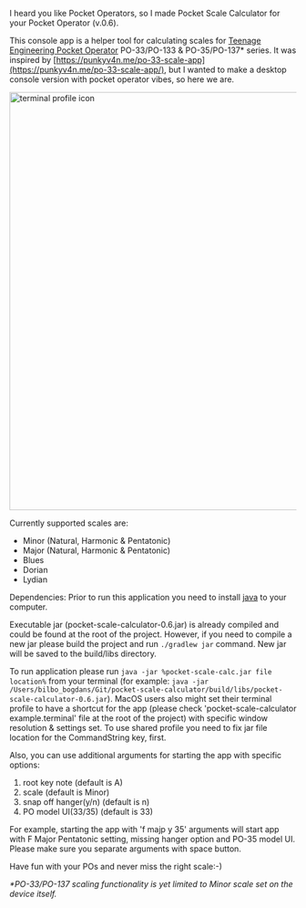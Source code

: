 I heard you like Pocket Operators, so I made Pocket Scale Calculator for your Pocket Operator (v.0.6).

This console app is a helper tool for calculating scales for [Teenage Engineering Pocket Operator](https://teenage.engineering/products/po) PO-33/PO-133 & PO-35/PO-137* series.
It was inspired by [https://punkyv4n.me/po-33-scale-app](https://punkyv4n.me/po-33-scale-app/), but I wanted to make a desktop console version with pocket operator vibes, so here we are.

<img width="733" alt="terminal profile icon" src="https://user-images.githubusercontent.com/107914638/174764479-71575b0c-8d04-44ac-a7aa-f6825d45ce23.png">

Currently supported scales are:
* Minor (Natural, Harmonic & Pentatonic)
* Major (Natural, Harmonic & Pentatonic)
* Blues
* Dorian
* Lydian

Dependencies: Prior to run this application you need to install [java](https://www.java.com/en/download/help/download_options.html) to your computer.

Executable jar (pocket-scale-calculator-0.6.jar) is already compiled and could be found at the root of the project. However, if you need to compile a new jar please build the project and run `./gradlew jar` command. New jar will be saved to the build/libs directory.

To run application please run `java -jar %pocket-scale-calc.jar file location%` from your terminal (for example: `java -jar /Users/bilbo_bogdans/Git/pocket-scale-calculator/build/libs/pocket-scale-calculator-0.6.jar`).
MacOS users also might set their terminal profile to have a shortcut for the app (please check 'pocket-scale-calculator example.terminal' file at the root of the project) with specific window resolution & settings set. To use shared profile you need to fix jar file location for the CommandString key, first.

Also, you can use additional arguments for starting the app with specific options:
1. root key note (default is A)
2. scale (default is Minor)
3. snap off hanger(y/n) (default is n)
4. PO model UI(33/35) (default is 33)

For example, starting the app with 'f majp y 35' arguments will start app with F Major Pentatonic setting, missing hanger option and PO-35 model UI. Please make sure you separate arguments with space button.

Have fun with your POs and never miss the right scale:-)

_*PO-33/PO-137 scaling functionality is yet limited to Minor scale set on the device itself._
